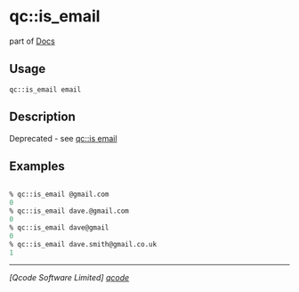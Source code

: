 qc::is_email
============

part of [Docs](../index.md)

Usage
-----
`qc::is_email email`

Description
-----------
Deprecated - see [qc::is email]

Examples
--------
```tcl

% qc::is_email @gmail.com
0
% qc::is_email dave.@gmail.com
0
% qc::is_email dave@gmail
0
% qc::is_email dave.smith@gmail.co.uk
1
```

----------------------------------
*[Qcode Software Limited] [qcode]*

[qcode]: http://www.qcode.co.uk "Qcode Software"
[qc::is email]: is-email.md
